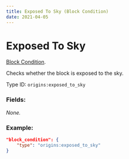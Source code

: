 ```yaml
---
title: Exposed To Sky (Block Condition)
date: 2021-04-05
---
```

# Exposed To Sky

[Block Condition](../block_conditions.md).

Checks whether the block is exposed to the sky.

Type ID: `origins:exposed_to_sky`

### Fields:

_None._

### Example:
```json
"block_condition": {
    "type": "origins:exposed_to_sky"
}
```